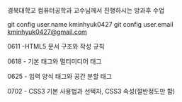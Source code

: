 경북대학교 컴퓨터공학과 교수님께서 진행하시는 방과후 수업


git config user.name kminhyuk0427
git config user.email kminhyuk0427@gmail.com


0611 -HTML5 문서 구조와 작성 규칙

0618 - 기본 태그와 멀티미디어 태그

0625 - 입력 양식 태그와 공간 분할 태그

0702 - CSS3 기본 사용법과 선택자, CSS3 속성(절반정도만 함)
